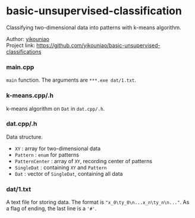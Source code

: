 # basic-unsupervised-classification

Classifying two-dimensional data into patterns with k-means algorithm.

Author: [yikouniao](https://github.com/yikouniao)  
Project link: https://github.com/yikouniao/basic-unsupervised-classifications  

### main.cpp

`main` function. The arguments are `***.exe dat/1.txt`.

### k-means.cpp/.h

k-means algorithm on `Dat` in `dat.cpp/.h`.

### dat.cpp/.h

Data structure.
 * `XY` : array for two-dimensional data
 * `Pattern` : `enum` for patterns
 * `PatternCenter` : array of `XY`, recording center of patterns
 * `SingleDat` : containing `XY` and `Pattern`
 * `Dat` : vector of `SingleDat`, containing all data

### dat/1.txt

A text file for storing data. The format is `"x_0\ty_0\n...x_n\ty_n\n..."`. As a flag of ending, the last line is a `'#'`.